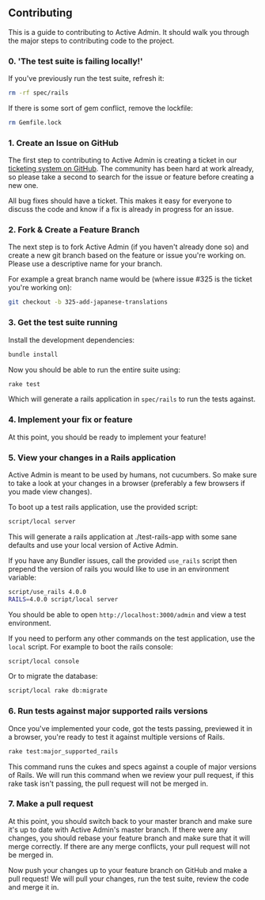 ## Contributing

This is a guide to contributing to Active Admin. It should walk you through the
major steps to contributing code to the project.

### 0. 'The test suite is failing locally!'

If you've previously run the test suite, refresh it:

```sh
rm -rf spec/rails
```

If there is some sort of gem conflict, remove the lockfile:
```sh
rm Gemfile.lock
```

### 1. Create an Issue on GitHub

The first step to contributing to Active Admin is creating a ticket in our
[ticketing system on GitHub](https://github.com/gregbell/active_admin/issues).
The community has been hard at work already, so please take a second to search
for the issue or feature before creating a new one.

All bug fixes should have a ticket. This makes it easy for everyone
to discuss the code and know if a fix is already in progress for an issue.


### 2. Fork & Create a Feature Branch

The next step is to fork Active Admin (if you haven't already done so) and
create a new git branch based on the feature or issue you're working on. Please
use a descriptive name for your branch.

For example a great branch name would be (where issue #325 is the ticket you're
working on):

```sh
git checkout -b 325-add-japanese-translations
```

### 3. Get the test suite running

Install the development dependencies:
```sh
bundle install
```

Now you should be able to run the entire suite using:
```sh
rake test
```

Which will generate a rails application in `spec/rails` to run the tests against.

### 4. Implement your fix or feature

At this point, you should be ready to implement your feature!


### 5. View your changes in a Rails application

Active Admin is meant to be used by humans, not cucumbers. So make sure to take
a look at your changes in a browser (preferably a few browsers if you made view
changes).

To boot up a test rails application, use the provided script:
```sh
script/local server
```

This will generate a rails application at ./test-rails-app with some sane
defaults and use your local version of Active Admin.

If you have any Bundler issues, call the provided `use_rails` script then prepend
the version of rails you would like to use in an environment variable:
```sh
script/use_rails 4.0.0
RAILS=4.0.0 script/local server
```

You should be able to open `http://localhost:3000/admin` and view a test
environment.

If you need to perform any other commands on the test application, use the
`local` script. For example to boot the rails console:
```sh
script/local console
```

Or to migrate the database:
```sh
script/local rake db:migrate
```

### 6. Run tests against major supported rails versions

Once you've implemented your code, got the tests passing, previewed it in a
browser, you're ready to test it against multiple versions of Rails.
```sh
rake test:major_supported_rails
```

This command runs the cukes and specs against a couple of major versions of
Rails.  We will run this command when we review your pull request, if this
rake task isn't passing, the pull request will not be merged in.


### 7. Make a pull request

At this point, you should switch back to your master branch and make sure it's
up to date with Active Admin's master branch. If there were any changes, you
should rebase your feature branch and make sure that it will merge correctly. If
there are any merge conflicts, your pull request will not be merged in.

Now push your changes up to your feature branch on GitHub and make a pull request!
We will pull your changes, run the test suite, review the code and merge it in.
